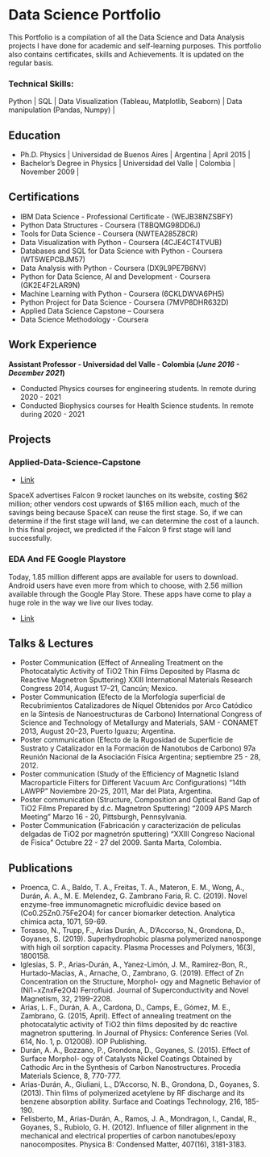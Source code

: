 # Data Science Portfolio

This Portfolio is a compilation of all the Data Science and Data Analysis projects I have done for academic and self-learning purposes. This portfolio also contains certificates, skills and Achievements. It is updated on the regular basis.


### Technical Skills: 

Python | SQL | Data Visualization (Tableau, Matplotlib, Seaborn) | Data manipulation (Pandas, Numpy) | 

## Education
- Ph.D. Physics  |  Universidad de Buenos Aires  |  Argentina  |  April 2015  |							       		             		
- Bachelor’s Degree in Physics  |  Universidad del Valle  |  Colombia  |  November 2009  |

## Certifications

- IBM Data Science - Professional Certificate - (WEJB38NZSBFY)
- Python Data Structures - Coursera (T8BQMG98DD6J)
- Tools for Data Science - Coursera (NWTEA285Z8CR)
- Data Visualization with Python - Coursera (4CJE4CT4TVUB)
- Databases and SQL for Data Science with Python - Coursera (WT5WEPCBJM57)
- Data Analysis with Python - Coursera (DX9L9PE7B6NV)
- Python for Data Science, AI and Development - Coursera (GK2E4F2LAR9N)
- Machine Learning with Python - Coursera (6CKLDWVA6PH5)
- Python Project for Data Science - Coursera (7MVP8DHR632D)
- Applied Data Science Capstone – Coursera
- Data Science Methodology - Coursera

## Work Experience
**Assistant Professor - Universidad del Valle - Colombia (_June 2016 - December 2021_)**

- Conducted Physics courses for engineering students. In remote during 2020 - 2021 
- Conducted Biophysics courses for Health Science students. In remote during 2020 - 2021 


## Projects
### Applied-Data-Science-Capstone
- [Link](https://github.com/andresariasduran/Applied-Data-Science-Capstone)

SpaceX advertises Falcon 9 rocket launches on its website, costing $62 million; other vendors cost upwards of $165 million each, much of the savings being because SpaceX can reuse the first stage. So, if we can determine if the first stage will land, we can determine the cost of a launch. In this final project, we predicted if the Falcon 9 first stage will land successfully.

### EDA And FE Google Playstore

Today, 1.85 million different apps are available for users to download. Android users have even more from which to choose, with 2.56 million available through the Google Play Store. These apps have come to play a huge role in the way we live our lives today.

- [Link](https://github.com/andresariasduran/EDA_Google_Play_Store/tree/main)


## Talks & Lectures
- Poster Communication (Effect of Annealing Treatment on the Photocatalytic Activity of TiO2 Thin Films Deposited by Plasma dc Reactive Magnetron Sputtering) XXIII International Materials Research Congress 2014, August 17–21, Cancún; Mexico.
- Poster Communication (Efecto de la Morfología superficial de Recubrimientos Catalizadores de Níquel Obtenidos por Arco Catódico en la Síntesis de
Nanoestructuras de Carbono) International Congress of Science and Technology of Metallurgy and Materials, SAM - CONAMET 2013, August 20–23, Puerto Iguazu; Argentina.
- Poster communication (Efecto de la Rugosidad de Superficie de Sustrato y Catalizador en la Formación de Nanotubos de Carbono) 97a Reunión Nacional de la Asociación Física Argentina; septiembre 25 - 28, 2012.
- Poster communication (Study of the Efficiency of Magnetic Island Macroparticle Filters for Different Vacuum Arc Configurations) “14th LAWPP” Noviembre 20-25, 2011, Mar del Plata, Argentina.
- Poster communication (Structure, Composition and Optical Band Gap of TiO2 Films Prepared by d.c. Magnetron Sputtering) “2009 APS March Meeting” Marzo 16 - 20, Pittsburgh, Pennsylvania.
- Poster Communication (Fabricación y caracterización de películas delgadas de TiO2 por magnetrón sputtering) “XXIII Congreso Nacional de Fisica” Octubre 22 - 27 del 2009. Santa Marta, Colombia.


## Publications

-  Proenca, C. A., Baldo, T. A., Freitas, T. A., Materon, E. M., Wong, A., Durán, A. A., M. E. Melendez, G. Zambrano Faria, R. C. (2019). Novel enzyme-free immunomagnetic microfluidic device based on (Co0.25Zn0.75Fe2O4) for cancer biomarker detection. Analytica chimica acta, 1071, 59-69.
-  Torasso, N., Trupp, F., Arias Durán, A., D’Accorso, N., Grondona, D., Goyanes, S. (2019). Superhydrophobic plasma polymerized nanosponge with high oil sorption capacity. Plasma Processes and Polymers, 16(3), 1800158.
-  Iglesias, S. P., Arias-Durán, A., Yanez-Limón, J. M., Ramirez-Bon, R., Hurtado-Macias, A., Arnache, O., Zambrano, G. (2019). Effect of Zn Concentration on the Structure, Morphol- ogy and Magnetic Behavior of (Ni1−xZnxFe2O4) Ferrofluid. Journal of Superconductivity and Novel Magnetism, 32, 2199-2208.
-  Arias, L. F., Durán, A. A., Cardona, D., Camps, E., Gómez, M. E., Zambrano, G. (2015, April). Effect of annealing treatment on the photocatalytic activity of TiO2 thin films deposited by dc reactive magnetron sputtering. In Journal of Physics: Conference Series
(Vol. 614, No. 1, p. 012008). IOP Publishing.
-  Durán, A. A., Bozzano, P., Grondona, D., Goyanes, S. (2015). Effect of Surface Morphol-
ogy of Catalysts Nickel Coatings Obtained by Cathodic Arc in the Synthesis of Carbon
Nanostructures. Procedia Materials Science, 8, 770-777.
-  Arias-Durán, A., Giuliani, L., D’Accorso, N. B., Grondona, D., Goyanes, S. (2013). Thin
films of polymerized acetylene by RF discharge and its benzene absorption ability. Surface
and Coatings Technology, 216, 185-190.
-  Felisberto, M., Arias-Durán, A., Ramos, J. A., Mondragon, I., Candal, R., Goyanes, S.,
Rubiolo, G. H. (2012). Influence of filler alignment in the mechanical and electrical properties of carbon nanotubes/epoxy nanocomposites. Physica B: Condensed Matter, 407(16), 3181-3183.
